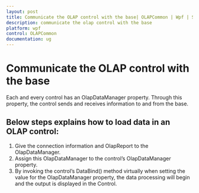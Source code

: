 ```yaml
---
layout: post
title: Communicate the OLAP control with the base| OLAPCommon | Wpf | Syncfusion
description: communicate the olap control with the base
platform: wpf
control: OLAPCommon
documentation: ug
---
```


# Communicate the OLAP control with the base

Each and every control has an OlapDataManager property. Through this property, the control sends and receives information to and from the base. 

## Below steps explains how to load data in an OLAP control:

1. Give the connection information and OlapReport to the OlapDataManager.
2. Assign this OlapDataManager to the control’s OlapDataManager property.
3. By invoking the control’s DataBind() method virtually when setting the value for the OlapDataManager property, the data processing will begin and the output is displayed in the Control.
